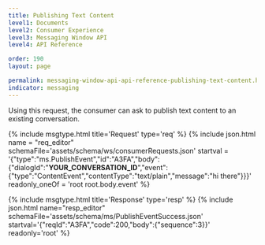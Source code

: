 ```yaml
---
title: Publishing Text Content
level1: Documents
level2: Consumer Experience
level3: Messaging Window API
level4: API Reference

order: 190
layout: page

permalink: messaging-window-api-api-reference-publishing-text-content.html
indicator: messaging
---
```


Using this request, the consumer can ask to publish text content to an existing conversation.

{% include msgtype.html title='Request' type='req' %}
{% include json.html name = "req_editor" 
        schemaFile='assets/schema/ws/consumerRequests.json'
	startval = '{"type":"ms.PublishEvent","id":"A3FA","body":{"dialogId":"__YOUR_CONVERSATION_ID__","event":{"type":"ContentEvent","contentType":"text/plain","message":"hi there"}}}'
	readonly_oneOf = 'root root.body.event' %}

{% include msgtype.html title='Response' type='resp' %}
{% include json.html name="resp_editor" 
	schemaFile='assets/schema/ms/PublishEventSuccess.json'
	startval='{"reqId":"A3FA","code":200,"body":{"sequence":3}}'
	readonly='root' %}
